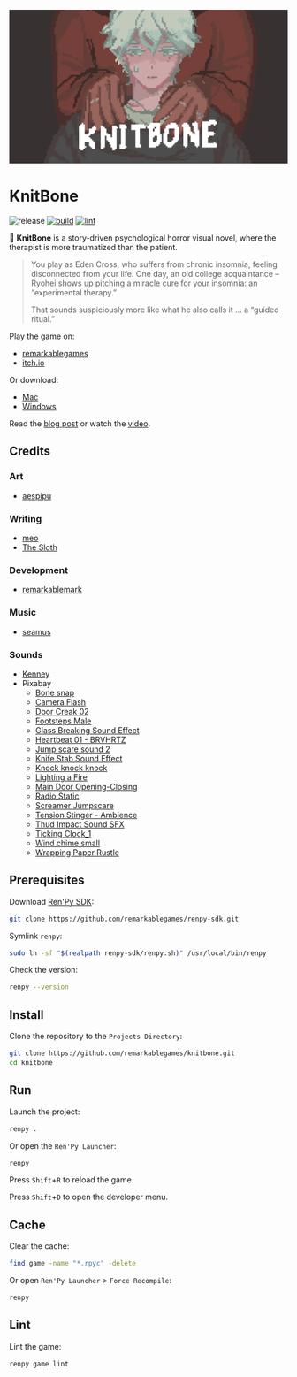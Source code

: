 <p align="center">
  <img src="https://github.com/remarkablegames/knitbone/blob/master/web-presplash.webp?raw=true" width="600" alt="KnitBone">
</p>

# KnitBone

![release](https://img.shields.io/github/v/release/remarkablegames/knitbone)
[![build](https://github.com/remarkablegames/knitbone/actions/workflows/build.yml/badge.svg)](https://github.com/remarkablegames/knitbone/actions/workflows/build.yml)
[![lint](https://github.com/remarkablegames/knitbone/actions/workflows/lint.yml/badge.svg)](https://github.com/remarkablegames/knitbone/actions/workflows/lint.yml)

🦴 **KnitBone** is a story-driven psychological horror visual novel, where the therapist is more traumatized than the patient.

> You play as Eden Cross, who suffers from chronic insomnia, feeling disconnected from your life. One day, an old college acquaintance – Ryohei shows up pitching a miracle cure for your insomnia: an “experimental therapy.”
>
> That sounds suspiciously more like what he also calls it ... a “guided ritual.”

Play the game on:

- [remarkablegames](https://remarkablegames.org/knitbone)
- [itch.io](https://remarkablegames.itch.io/knitbone)

Or download:

- [Mac](https://github.com/remarkablegames/knitbone/releases/latest/download/mac.zip)
- [Windows](https://github.com/remarkablegames/knitbone/releases/latest/download/pc.zip)

Read the [blog post](https://remarkablegames.org/posts/knitbone/) or watch the [video](https://youtu.be/pr6leS3s8cU).

## Credits

### Art

- [aespipu](https://aespipu.itch.io/)

### Writing

- [meo](https://github.com/mizphawu)
- [The Sloth](https://a-villarroel.itch.io/)

### Development

- [remarkablemark](https://github.com/remarkablemark)

### Music

- [seamus](https://seemvevo.itch.io/)

### Sounds

- [Kenney](https://kenney.nl/assets/interface-sounds)
- Pixabay
  - [Bone snap](https://pixabay.com/sound-effects/bone-snap-408148/)
  - [Camera Flash](https://pixabay.com/sound-effects/camera-flash-204151/)
  - [Door Creak 02](https://pixabay.com/sound-effects/door-creak-02-79920/)
  - [Footsteps Male](https://pixabay.com/sound-effects/footsteps-male-362053/)
  - [Glass Breaking Sound Effect](https://pixabay.com/sound-effects/glass-breaking-sound-effect-240679/)
  - [Heartbeat 01 - BRVHRTZ](https://pixabay.com/sound-effects/heartbeat-01-brvhrtz-225058/)
  - [Jump scare sound 2](https://pixabay.com/sound-effects/jump-scare-sound-2-82831/)
  - [Knife Stab Sound Effect](https://pixabay.com/sound-effects/knife-stab-sound-effect-36354/)
  - [Knock knock knock](https://pixabay.com/sound-effects/knock-knock-knock-40474/)
  - [Lighting a Fire](https://pixabay.com/sound-effects/lighting-a-fire-14421/)
  - [Main Door Opening-Closing](https://pixabay.com/sound-effects/main-door-opening-closing-38280/)
  - [Radio Static](https://pixabay.com/sound-effects/radio-static-323621/)
  - [Screamer Jumpscare](https://pixabay.com/sound-effects/screamer-jumpscare-66896/)
  - [Tension Stinger - Ambience](https://pixabay.com/sound-effects/tension-stinger-ambience-355381/)
  - [Thud Impact Sound SFX](https://pixabay.com/sound-effects/thud-impact-sound-sfx-379990/)
  - [Ticking Clock_1](https://pixabay.com/sound-effects/ticking-clock-1-27477/)
  - [Wind chime small](https://pixabay.com/sound-effects/wind-chime-small-64660/)
  - [Wrapping Paper Rustle](https://pixabay.com/sound-effects/wrapping-paper-rustle-72405/)

## Prerequisites

Download [Ren'Py SDK](https://www.renpy.org/latest.html):

```sh
git clone https://github.com/remarkablegames/renpy-sdk.git
```

Symlink `renpy`:

```sh
sudo ln -sf "$(realpath renpy-sdk/renpy.sh)" /usr/local/bin/renpy
```

Check the version:

```sh
renpy --version
```

## Install

Clone the repository to the `Projects Directory`:

```sh
git clone https://github.com/remarkablegames/knitbone.git
cd knitbone
```

## Run

Launch the project:

```sh
renpy .
```

Or open the `Ren'Py Launcher`:

```sh
renpy
```

Press `Shift`+`R` to reload the game.

Press `Shift`+`D` to open the developer menu.

## Cache

Clear the cache:

```sh
find game -name "*.rpyc" -delete
```

Or open `Ren'Py Launcher` > `Force Recompile`:

```sh
renpy
```

## Lint

Lint the game:

```sh
renpy game lint
```
